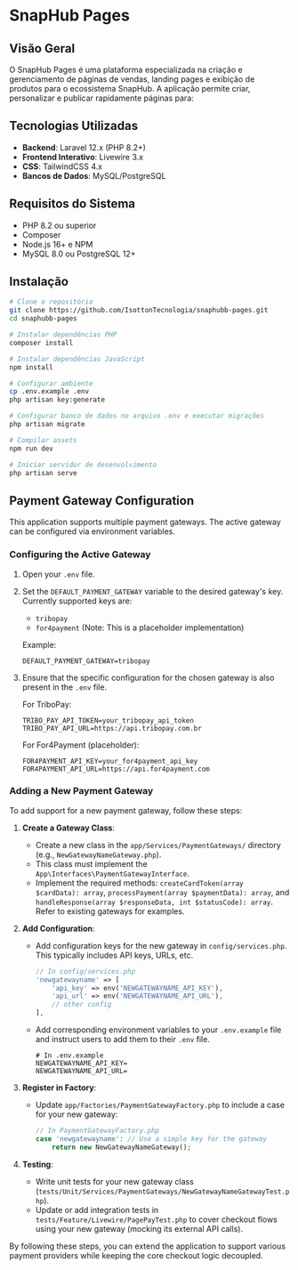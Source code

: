 # SnapHub Pages

## Visão Geral
O SnapHub Pages é uma plataforma especializada na criação e gerenciamento de páginas de vendas, landing pages e exibição de produtos para o ecossistema SnapHub. A aplicação permite criar, personalizar e publicar rapidamente páginas para:

## Tecnologias Utilizadas
- **Backend**: Laravel 12.x (PHP 8.2+)
- **Frontend Interativo**: Livewire 3.x
- **CSS**: TailwindCSS 4.x
- **Bancos de Dados**: MySQL/PostgreSQL

## Requisitos do Sistema
- PHP 8.2 ou superior
- Composer
- Node.js 16+ e NPM
- MySQL 8.0 ou PostgreSQL 12+

## Instalação

```bash
# Clone o repositório
git clone https://github.com/IsottonTecnologia/snaphubb-pages.git
cd snaphubb-pages

# Instalar dependências PHP
composer install

# Instalar dependências JavaScript
npm install

# Configurar ambiente
cp .env.example .env
php artisan key:generate

# Configurar banco de dados no arquivo .env e executar migrações
php artisan migrate

# Compilar assets
npm run dev

# Iniciar servidor de desenvolvimento
php artisan serve
```

## Payment Gateway Configuration

This application supports multiple payment gateways. The active gateway can be configured via environment variables.

### Configuring the Active Gateway

1.  Open your `.env` file.
2.  Set the `DEFAULT_PAYMENT_GATEWAY` variable to the desired gateway's key. Currently supported keys are:
    *   `tribopay`
    *   `for4payment` (Note: This is a placeholder implementation)

    Example:
    ```env
    DEFAULT_PAYMENT_GATEWAY=tribopay
    ```

3.  Ensure that the specific configuration for the chosen gateway is also present in the `.env` file.

    For TriboPay:
    ```env
    TRIBO_PAY_API_TOKEN=your_tribopay_api_token
    TRIBO_PAY_API_URL=https://api.tribopay.com.br
    ```

    For For4Payment (placeholder):
    ```env
    FOR4PAYMENT_API_KEY=your_for4payment_api_key
    FOR4PAYMENT_API_URL=https://api.for4payment.com
    ```

### Adding a New Payment Gateway

To add support for a new payment gateway, follow these steps:

1.  **Create a Gateway Class**:
    *   Create a new class in the `app/Services/PaymentGateways/` directory (e.g., `NewGatewayNameGateway.php`).
    *   This class must implement the `App\Interfaces\PaymentGatewayInterface`.
    *   Implement the required methods: `createCardToken(array $cardData): array`, `processPayment(array $paymentData): array`, and `handleResponse(array $responseData, int $statusCode): array`. Refer to existing gateways for examples.

2.  **Add Configuration**:
    *   Add configuration keys for the new gateway in `config/services.php`. This typically includes API keys, URLs, etc.
        ```php
        // In config/services.php
        'newgatewayname' => [
            'api_key' => env('NEWGATEWAYNAME_API_KEY'),
            'api_url' => env('NEWGATEWAYNAME_API_URL'),
            // other config
        ],
        ```
    *   Add corresponding environment variables to your `.env.example` file and instruct users to add them to their `.env` file.
        ```env
        # In .env.example
        NEWGATEWAYNAME_API_KEY=
        NEWGATEWAYNAME_API_URL=
        ```

3.  **Register in Factory**:
    *   Update `app/Factories/PaymentGatewayFactory.php` to include a case for your new gateway:
        ```php
        // In PaymentGatewayFactory.php
        case 'newgatewayname': // Use a simple key for the gateway
            return new NewGatewayNameGateway();
        ```

4.  **Testing**:
    *   Write unit tests for your new gateway class (`tests/Unit/Services/PaymentGateways/NewGatewayNameGatewayTest.php`).
    *   Update or add integration tests in `tests/Feature/Livewire/PagePayTest.php` to cover checkout flows using your new gateway (mocking its external API calls).

By following these steps, you can extend the application to support various payment providers while keeping the core checkout logic decoupled.
